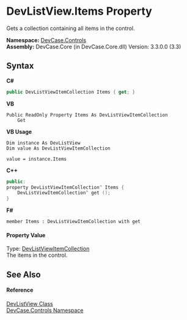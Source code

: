 # DevListView.Items Property 
 

Gets a collection containing all items in the control.

**Namespace:**&nbsp;<a href="N_DevCase_Controls">DevCase.Controls</a><br />**Assembly:**&nbsp;DevCase.Core (in DevCase.Core.dll) Version: 3.3.0.0 (3.3)

## Syntax

**C#**<br />
``` C#
public DevListViewItemCollection Items { get; }
```

**VB**<br />
``` VB
Public ReadOnly Property Items As DevListViewItemCollection
	Get
```

**VB Usage**<br />
``` VB Usage
Dim instance As DevListView
Dim value As DevListViewItemCollection

value = instance.Items

```

**C++**<br />
``` C++
public:
property DevListViewItemCollection^ Items {
	DevListViewItemCollection^ get ();
}
```

**F#**<br />
``` F#
member Items : DevListViewItemCollection with get

```


#### Property Value
Type: <a href="T_DevCase_Controls_DevListViewData_DevListViewItemCollection">DevListViewItemCollection</a><br />The items in the control.

## See Also


#### Reference
<a href="T_DevCase_Controls_DevListView">DevListView Class</a><br /><a href="N_DevCase_Controls">DevCase.Controls Namespace</a><br />